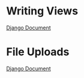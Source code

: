 # Writing Views

[Django Document](https://docs.djangoproject.com/en/5.0/topics/http/views/)


# File Uploads
[Django Document](https://docs.djangoproject.com/en/5.0/topics/http/file-uploads/)
